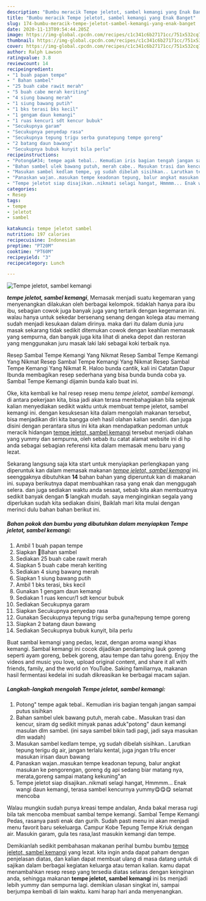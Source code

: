 ```yaml
---
description: "Bumbu meracik Tempe jeletot, sambel kemangi yang Enak Banget"
title: "Bumbu meracik Tempe jeletot, sambel kemangi yang Enak Banget"
slug: 174-bumbu-meracik-tempe-jeletot-sambel-kemangi-yang-enak-banget
date: 2020-11-13T09:54:44.205Z
image: https://img-global.cpcdn.com/recipes/c1c341c6b27171cc/751x532cq70/tempe-jeletot-sambel-kemangi-foto-resep-utama.jpg
thumbnail: https://img-global.cpcdn.com/recipes/c1c341c6b27171cc/751x532cq70/tempe-jeletot-sambel-kemangi-foto-resep-utama.jpg
cover: https://img-global.cpcdn.com/recipes/c1c341c6b27171cc/751x532cq70/tempe-jeletot-sambel-kemangi-foto-resep-utama.jpg
author: Ralph Lawson
ratingvalue: 3.8
reviewcount: 14
recipeingredient:
- "1 buah papan tempe"
- " Bahan sambel"
- "25 buah cabe rawit merah"
- "5 buah cabe merah keriting"
- "4 siung bawang merah"
- "1 siung bawang putih"
- "1 bks terasi bks kecil"
- "1 gengam daun kemangi"
- "1 ruas kencur1 sdt kencur bubuk"
- "Secukupnya garam"
- "Secukupnya penyedap rasa"
- "Secukupnya tepung trigu serba gunatepung tempe goreng"
- "2 batang daun bawang"
- "Secukupnya bubuk kunyit bila perlu"
recipeinstructions:
- "Potong&#34; tempe agak tebal.. Kemudian iris bagian tengah jangan sampai putus sisihkan"
- "Bahan sambel ulek bawang putuh, merah cabe.. Masukan trasi dan kencur, siram dg sedikit minyak panas aduk&#34;potong&#34; daun kemangi masulan dlm sambel. (ini saya sambel bikin tadi pagi, jadi saya masukan dlm wadah)"
- "Masukan sambel kedlam tempe, yg sudah dibelah sisihkan.. Larutkan tepung terigu dg air, jangan terlalu kental, juga jngan trllu encer masukan irisan daun bawang"
- "Panaskan wajan..masukan tempe keadonan tepung, balur angkat masukan ke pengorengan, goreng dg api sedang biar matang nya, merata,goreng sampai matang kekuning&#34;an"
- "Tempe jeletot siap disajikan..nikmati selagi hangat, Hmmmm... Enak wangi daun kemangi, terasa sambel kencurnya yummy😋😋😋 selamat mencoba"
categories:
- Resep
tags:
- tempe
- jeletot
- sambel

katakunci: tempe jeletot sambel 
nutrition: 197 calories
recipecuisine: Indonesian
preptime: "PT20M"
cooktime: "PT60M"
recipeyield: "3"
recipecategory: Lunch

---
```



![Tempe jeletot, sambel kemangi](https://img-global.cpcdn.com/recipes/c1c341c6b27171cc/751x532cq70/tempe-jeletot-sambel-kemangi-foto-resep-utama.jpg)

<b><i>tempe jeletot, sambel kemangi</i></b>, Memasak menjadi suatu kegemaran yang menyenangkan dilakukan oleh berbagai kelompok. tidaklah hanya para ibu ibu, sebagian cowok juga banyak juga yang tertarik dengan kegemaran ini. walau hanya untuk sekedar bersenang senang dengan kolega atau memang sudah menjadi kesukaan dalam dirinya. maka dari itu dalam dunia juru masak sekarang tidak sedikit ditemukan cowok dengan keahlian memasak yang sempurna, dan banyak juga kita lihat di aneka depot dan restoran yang menggunakan juru masak laki laki sebagai koki terbaik nya.

Resep Sambal Tempe Kemangi Yang Nikmat Resep Sambal Tempe Kemangi Yang Nikmat Resep Sambal Tempe Kemangi Yang Nikmat Resep Sambal Tempe Kemangi Yang Nikmat R. Haloo bunda cantik, kali ini Catatan Dapur Ibunda membagikan resep sederhana yang bisa bunda bunda coba ya. Sambal Tempe Kemangi dijamin bunda kalo buat ini.

Oke, kita kembali ke hal resep resep menu <i>tempe jeletot, sambel kemangi</i>. di antara pekerjaan kita, bisa jadi akan terasa membahagiakan bila sejenak kalian menyediakan sedikit waktu untuk membuat tempe jeletot, sambel kemangi ini. dengan kesuksesan kita dalam mengolah makanan tersebut, bisa menjadikan diri kita bangga oleh hasil olahan kalian sendiri. dan juga disini dengan perantara situs ini kita akan mendapatkan pedoman untuk meracik hidangan <u>tempe jeletot, sambel kemangi</u> tersebut menjadi olahan yang yummy dan sempurna, oleh sebab itu catat alamat website ini di hp anda sebagai sebagian referensi kita dalam memasak menu baru yang lezat.


Sekarang langsung saja kita start untuk menyiapkan perlengkapan yang diperuntuk kan dalam memasak makanan <u><i>tempe jeletot, sambel kemangi</i></u> ini. seenggaknya dibutuhkan <b>14</b> bahan bahan yang diperuntuk kan di makanan ini. supaya berikutnya dapat membuahkan rasa yang enak dan menggugah selera. dan juga sediakan waktu anda sesaat, sebab kita akan membuatnya sedikit banyak dengan <b>5</b> langkah mudah. saya menginginkan segala yang diperlukan sudah kita sediakan disini, Baiklah mari kita mulai dengan merinci dulu bahan bahan berikut ini.

<!--inarticleads1-->

##### Bahan pokok dan bumbu yang dibutuhkan dalam menyiapkan Tempe jeletot, sambel kemangi:

1. Ambil 1 buah papan tempe
1. Siapkan  🍴Bahan sambel
1. Sediakan 25 buah cabe rawit merah
1. Siapkan 5 buah cabe merah keriting
1. Sediakan 4 siung bawang merah
1. Siapkan 1 siung bawang putih
1. Ambil 1 bks terasi, bks kecil
1. Gunakan 1 gengam daun kemangi
1. Sediakan 1 ruas kencur/1 sdt kencur bubuk
1. Sediakan Secukupnya garam
1. Siapkan Secukupnya penyedap rasa
1. Gunakan Secukupnya tepung trigu serba guna/tepung tempe goreng
1. Siapkan 2 batang daun bawang
1. Sediakan Secukupnya bubuk kunyit, bila perlu


Buat sambal kemangi yang pedas, lezat, dengan aroma wangi khas kemangi. Sambal kemangi ini cocok dijadikan pendamping lauk goreng seperti ayam goreng, bebek goreng, atau tempe dan tahu goreng. Enjoy the videos and music you love, upload original content, and share it all with friends, family, and the world on YouTube. Saking familiarnya, makanan hasil fermentasi kedelai ini sudah dikreasikan ke berbagai macam sajian. 

<!--inarticleads2-->

##### Langkah-langkah mengolah Tempe jeletot, sambel kemangi:

1. Potong&#34; tempe agak tebal.. Kemudian iris bagian tengah jangan sampai putus sisihkan
1. Bahan sambel ulek bawang putuh, merah cabe.. Masukan trasi dan kencur, siram dg sedikit minyak panas aduk&#34;potong&#34; daun kemangi masulan dlm sambel. (ini saya sambel bikin tadi pagi, jadi saya masukan dlm wadah)
1. Masukan sambel kedlam tempe, yg sudah dibelah sisihkan.. Larutkan tepung terigu dg air, jangan terlalu kental, juga jngan trllu encer masukan irisan daun bawang
1. Panaskan wajan..masukan tempe keadonan tepung, balur angkat masukan ke pengorengan, goreng dg api sedang biar matang nya, merata,goreng sampai matang kekuning&#34;an
1. Tempe jeletot siap disajikan..nikmati selagi hangat, Hmmmm... Enak wangi daun kemangi, terasa sambel kencurnya yummy😋😋😋 selamat mencoba


Walau mungkin sudah punya kreasi tempe andalan, Anda bakal merasa rugi bila tak mencoba membuat sambal tempe kemangi. Sambal Tempe Kemangi Pedas, rasanya pasti enak dan gurih. Sudah pasti menu ini akan menjadi menu favorit baru sekeluarga. Campur Kobe Tepung Tempe Kriuk dengan air. Masukin garam, gula tes rasa,last masukin kemangi dan tempe. 

Demikianlah sedikit pembahasan makanan perihal bumbu bumbu <u>tempe jeletot, sambel kemangi</u> yang lezat. kita ingin anda dapat paham dengan penjelasan diatas, dan kalian dapat membuat ulang di masa datang untuk di sajikan dalam berbagai kegiatan keluarga atau teman kalian. kamu dapat menambahkan resep resep yang tersedia diatas selaras dengan keinginan anda, sehingga makanan <b>tempe jeletot, sambel kemangi</b> ini bs menjadi lebih yummy dan sempurna lagi. demikian ulasan singkat ini, sampai berjumpa kembali di lain waktu. kami harap hari anda menyenangkan.
